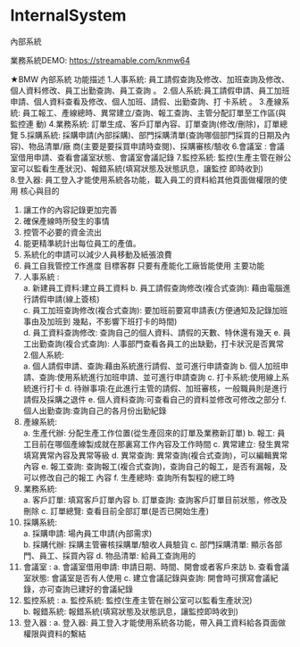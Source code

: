 # InternalSystem
內部系統


業務系統DEMO:
https://streamable.com/knmw64




★BMW 內部系統 功能描述 
1.人事系統: 員工請假查詢及修改、加班查詢及修改、個人資料修改、員工出勤查詢、員工查詢 。 2.個人系統:員工請假申請、員工加班申請、個人資料查看及修改、個人加班、請假、出勤查詢、打 卡系統 。 
3.產線系統: 員工報工、產線總時、異常建立/查詢、報工查詢、主管分配訂單至工作區(與監控連 動) 
4.業務系統: 訂單生成、客戶訂單內容、訂單查詢(修改/刪除)，訂單總覽 
5.採購系統: 採購申請(內部採購)、部門採購清單(查詢哪個部門採買的日期及內容)、物品清單/廠 商(主要是要採買申請時查閱)、採購審核/驗收 
6.會議室 : 會議室借用申請、查看會議室狀態、會議室會議記錄 
7.監控系統: 監控(生產主管在辦公室可以監看生產狀況)、報錯系統(填寫狀態及狀態訊息，讓監控 即時收到)  
8.登入器: 員工登入才能使用系統各功能，載入員工的資料給其他頁面做權限的使用 
核心與目的 
1. 讓工作的內容記錄更加完善 
2. 確保產線時所發生的事情 
3. 控管不必要的資金流出 
4. 能更精準統計出每位員工的產值。 
5. 系統化的申請可以減少人員移動及紙張浪費 
6. 員工自我管控工作進度 目標客群 只要有產能化工廠皆能使用 
主要功能 
1. 人事系統 :  
a. 新建員工資料:建立員工資料 
b. 員工請假查詢修改(複合式查詢): 藉由電腦進行請假申請(線上簽核)  
c. 員工加班查詢修改(複合式查詢): 要加班前要寫申請表(方便通知及記錄加班事由及加班到
幾點，不影響下班打卡的時間)  
d. 員工資料查詢修改: 查詢自己的個人資料、請假的天數、特休還有幾天 
e. 員工出勤查詢(複合式查詢): 人事部門查看各員工的出缺勤，打卡狀況是否異常 2.個人系統:  
a. 個人請假申請、查詢:藉由系統進行請假、並可進行申請查詢 
b. 個人加班申請、查詢:使用系統進行加班申請、並可進行申請查詢 
c. 打卡系統:使用線上系統進行打卡 
d. 待辦事項:在此進行主管的請假、加班審核，一般職員則是進行請假及採購之退件 e. 個人資料查詢:可查看自己的資料並修改可修改之部分 
f. 個人出勤查詢:查詢自己的各月份出勤紀錄 
3. 產線系統:  
a. 生產代辦: 分配生產工作位置(從生產回來的訂單及業務新訂單) 
b. 報工: 員工目前在哪個產線製成就在那裏寫工作內容及工作時間 
c. 異常建立: 發生異常填寫異常內容及異常等級 
d. 異常查詢: 異常查詢(複合式查詢)，可以編輯異常內容 
e. 報工查詢: 查詢報工(複合式查詢)，查詢自己的報工，是否有漏報，及可以修改自己的報工 內容 
f. 生產總時: 查詢所有製程的總工時 
4. 業務系統:  
a. 客戶訂單: 填寫客戶訂單內容 
b. 訂單查詢: 查詢客戶訂單目前狀態，修改及刪除 
c. 訂單總覽: 查看目前全部訂單(是否已開始生產)  
5. 採購系統:  
a. 採購申請: 場內員工申請(內部需求)  
b. 採購代辦: 採購主管審核採購單/驗收人員驗貨 
c. 部門採購清單: 顯示各部門、員工、採買內容 
d. 物品清單: 給員工查詢用的
6. 會議室 : 
a. 會議室借用申請: 申請日期、時間、開會或者客戶來訪 
b. 查看會議室狀態: 會議室是否有人使用 
c. 建立會議記錄與查詢: 開會時可撰寫會議紀錄，亦可查詢已建好的會議紀錄 
7. 監控系統 : 
a. 監控系統: 監控(生產主管在辦公室可以監看生產狀況)  
b. 報錯系統: 報錯系統(填寫狀態及狀態訊息，讓監控即時收到)  
8. 登入器 : 
a. 登入器: 員工登入才能使用系統各功能，帶入員工資料給各頁面做權限與資料的繫結

